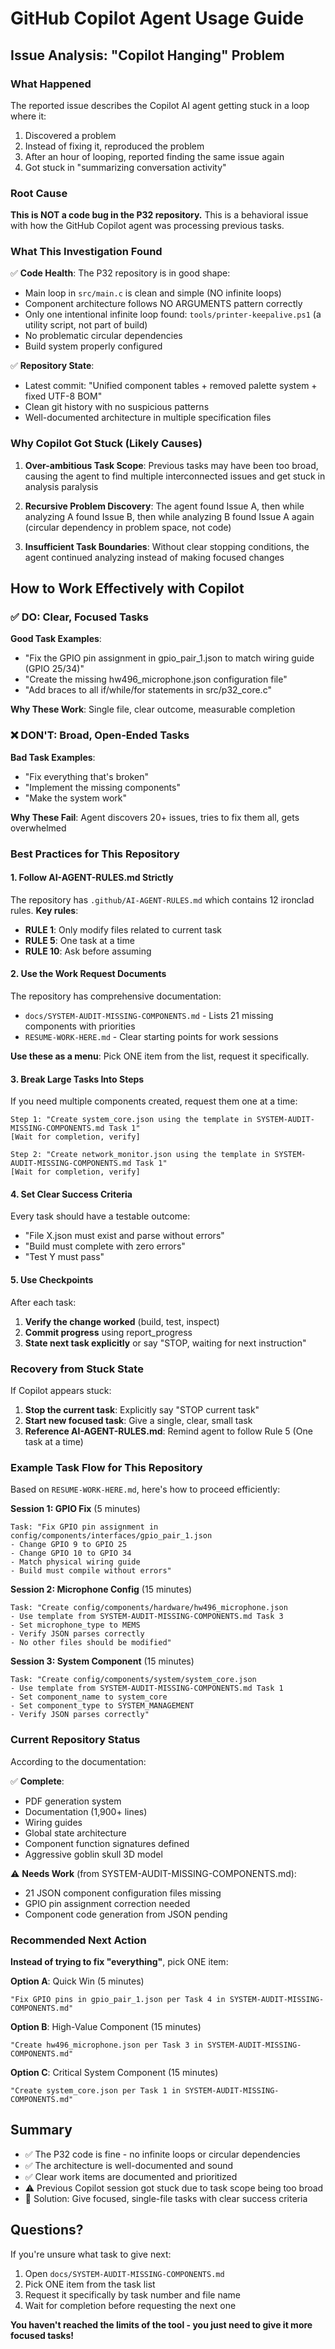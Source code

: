 # GitHub Copilot Agent Usage Guide

## Issue Analysis: "Copilot Hanging" Problem

### What Happened
The reported issue describes the Copilot AI agent getting stuck in a loop where it:
1. Discovered a problem
2. Instead of fixing it, reproduced the problem
3. After an hour of looping, reported finding the same issue again
4. Got stuck in "summarizing conversation activity"

### Root Cause
**This is NOT a code bug in the P32 repository.** This is a behavioral issue with how the GitHub Copilot agent was processing previous tasks.

### What This Investigation Found

✅ **Code Health**: The P32 repository is in good shape:
- Main loop in `src/main.c` is clean and simple (NO infinite loops)
- Component architecture follows NO ARGUMENTS pattern correctly
- Only one intentional infinite loop found: `tools/printer-keepalive.ps1` (a utility script, not part of build)
- No problematic circular dependencies
- Build system properly configured

✅ **Repository State**: 
- Latest commit: "Unified component tables + removed palette system + fixed UTF-8 BOM"
- Clean git history with no suspicious patterns
- Well-documented architecture in multiple specification files

### Why Copilot Got Stuck (Likely Causes)

1. **Over-ambitious Task Scope**: Previous tasks may have been too broad, causing the agent to find multiple interconnected issues and get stuck in analysis paralysis

2. **Recursive Problem Discovery**: The agent found Issue A, then while analyzing A found Issue B, then while analyzing B found Issue A again (circular dependency in problem space, not code)

3. **Insufficient Task Boundaries**: Without clear stopping conditions, the agent continued analyzing instead of making focused changes

## How to Work Effectively with Copilot

### ✅ DO: Clear, Focused Tasks

**Good Task Examples**:
- "Fix the GPIO pin assignment in gpio_pair_1.json to match wiring guide (GPIO 25/34)"
- "Create the missing hw496_microphone.json configuration file"
- "Add braces to all if/while/for statements in src/p32_core.c"

**Why These Work**: Single file, clear outcome, measurable completion

### ❌ DON'T: Broad, Open-Ended Tasks

**Bad Task Examples**:
- "Fix everything that's broken"
- "Implement the missing components"
- "Make the system work"

**Why These Fail**: Agent discovers 20+ issues, tries to fix them all, gets overwhelmed

### Best Practices for This Repository

#### 1. Follow AI-AGENT-RULES.md Strictly

The repository has `.github/AI-AGENT-RULES.md` which contains 12 ironclad rules. **Key rules**:

- **RULE 1**: Only modify files related to current task
- **RULE 5**: One task at a time
- **RULE 10**: Ask before assuming

#### 2. Use the Work Request Documents

The repository has comprehensive documentation:
- `docs/SYSTEM-AUDIT-MISSING-COMPONENTS.md` - Lists 21 missing components with priorities
- `RESUME-WORK-HERE.md` - Clear starting points for work sessions

**Use these as a menu**: Pick ONE item from the list, request it specifically.

#### 3. Break Large Tasks Into Steps

If you need multiple components created, request them one at a time:

```
Step 1: "Create system_core.json using the template in SYSTEM-AUDIT-MISSING-COMPONENTS.md Task 1"
[Wait for completion, verify]

Step 2: "Create network_monitor.json using the template in SYSTEM-AUDIT-MISSING-COMPONENTS.md Task 1"
[Wait for completion, verify]
```

#### 4. Set Clear Success Criteria

Every task should have a testable outcome:
- "File X.json must exist and parse without errors"
- "Build must complete with zero errors"
- "Test Y must pass"

#### 5. Use Checkpoints

After each task:
1. **Verify the change worked** (build, test, inspect)
2. **Commit progress** using report_progress
3. **State next task explicitly** or say "STOP, waiting for next instruction"

### Recovery from Stuck State

If Copilot appears stuck:

1. **Stop the current task**: Explicitly say "STOP current task"
2. **Start new focused task**: Give a single, clear, small task
3. **Reference AI-AGENT-RULES.md**: Remind agent to follow Rule 5 (One task at a time)

### Example Task Flow for This Repository

Based on `RESUME-WORK-HERE.md`, here's how to proceed efficiently:

**Session 1: GPIO Fix** (5 minutes)
```
Task: "Fix GPIO pin assignment in config/components/interfaces/gpio_pair_1.json
- Change GPIO 9 to GPIO 25
- Change GPIO 10 to GPIO 34
- Match physical wiring guide
- Build must compile without errors"
```

**Session 2: Microphone Config** (15 minutes)
```
Task: "Create config/components/hardware/hw496_microphone.json
- Use template from SYSTEM-AUDIT-MISSING-COMPONENTS.md Task 3
- Set microphone_type to MEMS
- Verify JSON parses correctly
- No other files should be modified"
```

**Session 3: System Component** (15 minutes)
```
Task: "Create config/components/system/system_core.json
- Use template from SYSTEM-AUDIT-MISSING-COMPONENTS.md Task 1
- Set component_name to system_core
- Set component_type to SYSTEM_MANAGEMENT
- Verify JSON parses correctly"
```

### Current Repository Status

According to the documentation:

✅ **Complete**:
- PDF generation system
- Documentation (1,900+ lines)
- Wiring guides
- Global state architecture
- Component function signatures defined
- Aggressive goblin skull 3D model

⚠️ **Needs Work** (from SYSTEM-AUDIT-MISSING-COMPONENTS.md):
- 21 JSON component configuration files missing
- GPIO pin assignment correction needed
- Component code generation from JSON pending

### Recommended Next Action

**Instead of trying to fix "everything"**, pick ONE item:

**Option A**: Quick Win (5 minutes)
```
"Fix GPIO pins in gpio_pair_1.json per Task 4 in SYSTEM-AUDIT-MISSING-COMPONENTS.md"
```

**Option B**: High-Value Component (15 minutes)
```
"Create hw496_microphone.json per Task 3 in SYSTEM-AUDIT-MISSING-COMPONENTS.md"
```

**Option C**: Critical System Component (15 minutes)
```
"Create system_core.json per Task 1 in SYSTEM-AUDIT-MISSING-COMPONENTS.md"
```

## Summary

- ✅ The P32 code is fine - no infinite loops or circular dependencies
- ✅ The architecture is well-documented and sound
- ✅ Clear work items are documented and prioritized
- ⚠️ Previous Copilot session got stuck due to task scope being too broad
- 🎯 Solution: Give focused, single-file tasks with clear success criteria

## Questions?

If you're unsure what task to give next:
1. Open `docs/SYSTEM-AUDIT-MISSING-COMPONENTS.md`
2. Pick ONE item from the task list
3. Request it specifically by task number and file name
4. Wait for completion before requesting the next one

**You haven't reached the limits of the tool - you just need to give it more focused tasks!**

